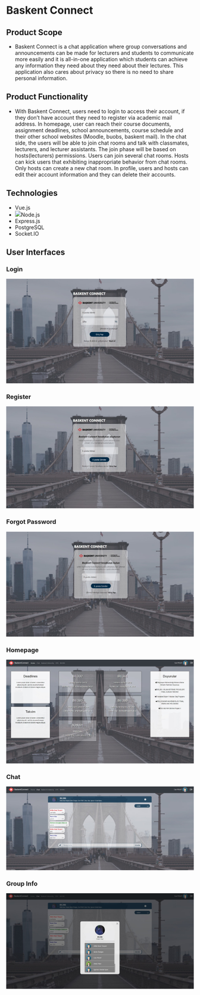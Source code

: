 # Baskent Connect

## Product Scope

* Baskent Connect is a chat application where group conversations and announcements can be made for lecturers and students to communicate more easily and it is all-in-one application which students can achieve any information they need about they need about their lectures. This application also cares about privacy so there is no need to share personal information.

## Product Functionality

* With Baskent Connect, users need to login to access their account, if they don’t have account they need to register via academic mail address. In homepage, user can reach their course documents, assignment deadlines, school announcements, course schedule and their other school websites (Moodle, buobs, baskent mail). In the chat side, the users will be able to join chat rooms and talk with classmates, lecturers, and lecturer assistants. The join phase will be based on hosts(lecturers) permissions. Users can join several chat rooms. Hosts can kick users that exhibiting inappropriate behavior from chat rooms. Only hosts can create a new chat room. In profile, users and hosts can edit their account information and they can delete their accounts.

## Technologies
- Vue.js
- <img width=50 src="https://upload.wikimedia.org/wikipedia/commons/thumb/d/d9/Node.js_logo.svg/1280px-Node.js_logo.svg.png">Node.js
- Express.js
- PostgreSQL
- Socket.IO

## User Interfaces

### Login
![Login Screen](/images/login.jpg)

### Register 
![Login Screen](/images/register.jpg)

### Forgot Password
![Login Screen](/images/forgot_password.jpg)

### Homepage
![Login Screen](/images/home_page.jpg)

### Chat
![Login Screen](/images/chat_screen.jpg)

### Group Info
![Login Screen](/images/group_info.jpg)

